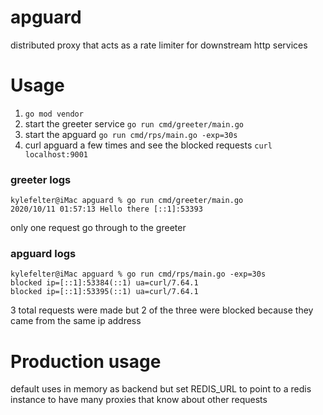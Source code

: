 # apguard
distributed proxy that acts as a rate limiter for downstream http services

# Usage
1. `go mod vendor`
2. start the greeter service `go run cmd/greeter/main.go`
3. start the apguard `go run cmd/rps/main.go -exp=30s`
4. curl apguard a few times and see the blocked requests `curl localhost:9001`

### greeter logs
```
kylefelter@iMac apguard % go run cmd/greeter/main.go
2020/10/11 01:57:13 Hello there [::1]:53393
```
only one request go through to the greeter


### apguard logs
```
kylefelter@iMac apguard % go run cmd/rps/main.go -exp=30s
blocked ip=[::1]:53384(::1) ua=curl/7.64.1
blocked ip=[::1]:53395(::1) ua=curl/7.64.1
```
3 total requests were made but 2 of the three were blocked because they came from the same ip address

# Production usage
default uses in memory as backend but set REDIS_URL to point to a redis instance to have many proxies that know about other requests
